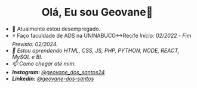 <h1 align="center"> Olá, Eu sou Geovane👋</h1>

- 🔭 Atualmente estou desempregado.
- ⚡ Faço faculdade de ADS na UNINABUCO<->Recife <i>Início: 02/2022</i> - <i>Fim Previsto: 02/2024.
- 🌱 Estou aprendendo HTML, CSS, JS, PHP, PYTHON, NODE, REACT, MySQL e BI.
- 📫 Como chegar até mim: <br>
- <b>Instagram: </b><a href="https://www.instagram.com/geovane_dos_santos23/">@geovane_dos_santos24</a><br>
- <b>Linkedin:</b> <a href="https://www.linkedin.com/in/geovane-dos-santos/">@geovane-dos-santos</a><br>

